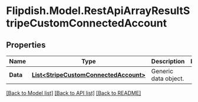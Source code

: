 # Flipdish.Model.RestApiArrayResultStripeCustomConnectedAccount
## Properties

Name | Type | Description | Notes
------------ | ------------- | ------------- | -------------
**Data** | [**List&lt;StripeCustomConnectedAccount&gt;**](StripeCustomConnectedAccount.md) | Generic data object. | 

[[Back to Model list]](../README.md#documentation-for-models) [[Back to API list]](../README.md#documentation-for-api-endpoints) [[Back to README]](../README.md)

